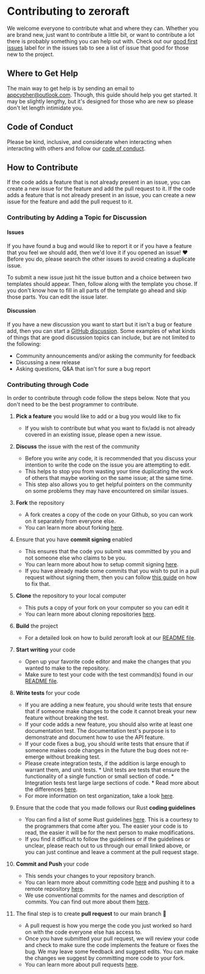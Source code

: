 # Contributing to zeroraft

We welcome everyone to contribute what and where they can. Whether you are brand
new, just want to contribute a little bit, or want to contribute a lot there is
probably something you can help out with. Check out our
[good first issues][good-first-issues] label for in the issues tab to see a list
of issue that good for those new to the project.

## Where to Get Help

The main way to get help is by sending an email to [appcypher@outlook.com][support-email].
Though, this guide should help you get started. It may be slightly lengthy, but it's
designed for those who are new so please don't let length intimidate you.

## Code of Conduct

Please be kind, inclusive, and considerate when interacting when interacting
with others and follow our [code of conduct](./CODE_OF_CONDUCT.md).

## How to Contribute

If the code adds a feature that is not already present in an issue, you can
create a new issue for the feature and add the pull request to it. If the code
adds a feature that is not already present in an issue, you can create a new
issue for the feature and add the pull request to it.

### Contributing by Adding a Topic for Discussion

#### Issues

If you have found a bug and would like to report it or if you have a feature
that you feel we should add, then we'd love it if you opened an issue! ❤️
Before you do, please search the other issues to avoid creating a duplicate
issue.

To submit a new issue just hit the issue button and a choice between two
templates should appear. Then, follow along with the template you chose. If you
don't know how to fill in all parts of the template go ahead and skip those
parts. You can edit the issue later.

#### Discussion

If you have a new discussion you want to start but it isn't a bug or feature
add, then you can start a [GitHub discussion][gh-discussions]. Some examples of
what kinds of things that are good discussion topics can include, but are not
limited to the following:

-   Community announcements and/or asking the community for feedback
-   Discussing a new release
-   Asking questions, Q&A that isn't for sure a bug report

### Contributing through Code

In order to contribute through code follow the steps below. Note that you don't
need to be the best programmer to contribute.

 1. **Pick a feature** you would like to add or a bug you would like to fix
    - If you wish to contribute but what you want to fix/add is not already
      covered in an existing issue, please open a new issue.

 2. **Discuss** the issue with the rest of the community
    - Before you write any code, it is recommended that you discuss your
      intention to write the code on the issue you are attempting to edit.
    - This helps to stop you from wasting your time duplicating the work of
      others that maybe working on the same issue; at the same time.
    - This step also allows you to get helpful pointers on the community on some
      problems they may have encountered on similar issues.

 3. **Fork** the repository
    - A fork creates a copy of the code on your Github, so you can work on it
      separately from everyone else.
    - You can learn more about forking [here][forking].

 4. Ensure that you have **commit signing** enabled
    - This ensures that the code you submit was committed by you and not someone
      else who claims to be you.
    - You can learn more about how to setup commit signing [here][commit-signing].
	- If you have already made some commits that you wish to put in a pull
      request without signing them, then you can follow [this guide][post-signing]
      on how to fix that.

 5. **Clone** the repository to your local computer
    - This puts a copy of your fork on your computer so you can edit it
	- You can learn more about cloning repositories [here][git-clone].

 6. **Build** the project
    - For a detailed look on how to build zeroraft look at our
      [README file](./README.md).

 7. **Start writing** your code
    - Open up your favorite code editor and make the changes that you wanted to
      make to the repository.
    - Make sure to test your code with the test command(s) found in our
      [README file](./README.md).

 8. **Write tests** for your code
    - If you are adding a new feature, you should write tests that ensure that
      if someone make changes to the code it cannot break your new feature
      without breaking the test.
    - If your code adds a new feature, you should also write at least one
      documentation test. The documentation test's purpose is to demonstrate and
      document how to use the API feature.
    - If your code fixes a bug, you should write tests that ensure that if
      someone makes code changes in the future the bug does not re-emerge
      without breaking test.
    - Please create integration tests, if the addition is large enough to
      warrant them, and unit tests.
		  * Unit tests are tests that ensure the functionality of a single
      function or small section of code.
		  * Integration tests test large large sections of code.
		  * Read more about the differences [here][unit-and-integration].
    - For more information on test organization, take a look [here][test-org].

 9. Ensure that the code that you made follows our Rust **coding guidelines**
    - You can find a list of some Rust guidelines [here][rust-style-guide]. This
      is a courtesy to the programmers that come after you. The easier your code
      is to read, the easier it will be for the next person to make modifications.
    - If you find it difficult to follow the guidelines or if the guidelines or
      unclear, please reach out to us through our email linked above, or you
      can just continue and leave a comment at the pull request stage.

 10. **Commit and Push** your code
     - This sends your changes to your repository branch.
     - You can learn more about committing code [here][commiting-code] and
       pushing it to a remote repository [here][push-remote].
     - We use conventional commits for the names and description of commits.
       You can find out more about them [here][conventional-commits].

 11. The final step is to create **pull request** to our main branch 🎉
     - A pull request is how you merge the code you just worked so hard on with
       the code everyone else has access to.
	 - Once you have submitted your pull request, we will review your code and
       check to make sure the code implements the feature or fixes the bug. We
       may leave some feedback and suggest edits. You can make the changes we
       suggest by committing more code to your fork.
     - You can learn more about pull requests [here][prs].


[conventional-commits]: https://www.conventionalcommits.org/en/v1.0.0/
[commiting-code]: https://docs.github.com/en/desktop/contributing-and-collaborating-using-github-desktop/making-changes-in-a-branch/committing-and-reviewing-changes-to-your-project
[commit-signing]: https://www.freecodecamp.org/news/what-is-commit-signing-in-git/
[forking]: https://docs.github.com/en/get-started/quickstart/fork-a-repo
[gh-discussions]: https://docs.github.com/en/discussions
[git-clone]: https://docs.github.com/en/repositories/creating-and-managing-repositories/cloning-a-repository
[good-first-issues]: [https://build.prestashop-project.org/news/a-definition-of-the-good-first-issue-label/]
[post-signing]: https://dev.to/jmarhee/signing-existing-commits-with-gpg-5b58
[prs]: https://docs.github.com/en/pull-requests/collaborating-with-pull-requests/proposing-changes-to-your-work-with-pull-requests/about-pull-requests
[push-remote]: https://docs.github.com/en/get-started/using-git/pushing-commits-to-a-remote-repository
[rust-style-guide]: https://rust-lang.github.io/api-guidelines/about.html
[test-org]: https://doc.rust-lang.org/book/ch11-03-test-organization.html
[support-email]: mailto:appcypher@outlook.com
[unit-and-integration]: https://www.geeksforgeeks.org/difference-between-unit-testing-and-integration-testing/
